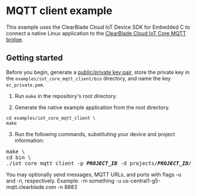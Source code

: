 # MQTT client example

This example uses the ClearBlade Cloud IoT Device SDK for Embedded C to connect a native Linux application to the [ClearBlade Cloud IoT Core MQTT bridge](https://cloud.google.com/iot/docs/how-tos/mqtt-bridge#iot-core-mqtt-auth-run-cpp).

## Getting started

Before you begin, generate a [public/private key pair](https://cloud.google.com/iot/docs/how-tos/credentials/keys), store the private key in the `examples/iot_core_mqtt_client/bin` directory, and name the key `ec_private.pem`.

1. Run `make` in the repository's root directory.

2. Generate the native example application from the root directory.

```
cd examples/iot_core_mqtt_client \
make
```

3. Run the following commands, substituting your device and project information:

<pre>
make \
cd bin \
./iot_core_mqtt_client -p <i><b>PROJECT_ID</b></i> -d projects/<i><b>PROJECT_ID</b></i>/locations/<i><b>REGION</b></i>/registries/<i><b>REGISTRY_ID</b></i>/devices/<i><b>DEVICE_ID</b></i> -t /devices/<i><b>DEVICE_ID</b></i>/state
</pre>

You may optionally send messages, MQTT URLs, and ports with flags -u and -n, respectively. Example: -m something -u us-central1-g5-mqtt.clearblade.com -n 8883
